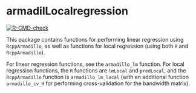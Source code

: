 # armadilLocalregression

  <!-- badges: start -->
  [![R-CMD-check](https://github.com/babichmorrowc/armadilLocalregression/actions/workflows/R-CMD-check.yaml/badge.svg)](https://github.com/babichmorrowc/armadilLocalregression/actions/workflows/R-CMD-check.yaml)
  <!-- badges: end -->

This package contains functions for performing linear regression using `RcppArmadillo`, as well as functions for local regression (using both `R` and `RcppArmadillo`).

For linear regression functions, see the `armadillo_lm` function. For local regression functions, the `R` functions are `lmLocal` and `predLocal`, and the `RcppArmadillo` function is `armadillo_lm_local` (with an additional function `armadillo_cv_H` for performing cross-validation for the bandwidth matrix).
